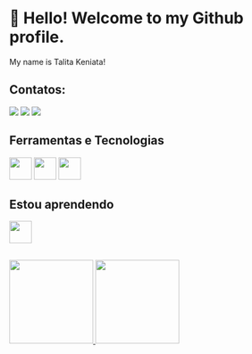 <h1>👋 Hello! Welcome to my Github profile.</h1>
My name is Talita Keniata!

  ## Contatos:

<div>
<a href="https://www.instagram.com/rai_mello23/" target="_blank"><img src="https://img.shields.io/badge/-Instagram-%23E4405F?style=for-the-badge&logo=instagram&logoColor=white" target="_blank"></a>
<a href = "rai.goncalves965@gmail.com"><img src="https://img.shields.io/badge/Gmail-D14836?style=for-the-badge&logo=gmail&logoColor=white" target="_blank"></a>
<a href="https://www.linkedin.com/in/rai-gon%C3%A7alves-124818181/" target="_blank"><img src="https://img.shields.io/badge/-LinkedIn-%230077B5?style=for-the-badge&logo=linkedin&logoColor=white" target="_blank"></a>   
</div>



## Ferramentas e Tecnologias

<div>
<img src="https://cdn.jsdelivr.net/gh/devicons/devicon/icons/html5/html5-original.svg" width="40" height="40"/>
<img src="https://cdn.jsdelivr.net/gh/devicons/devicon/icons/css3/css3-original.svg" width="40" height="40"/>
<img src="https://cdn.jsdelivr.net/gh/devicons/devicon/icons/javascript/javascript-original.svg" width="40" height="40"/>
</div>




## Estou aprendendo
<div>
  <img src="https://cdn.jsdelivr.net/gh/devicons/devicon/icons/java/java-original.svg" width="40" height="40"/>
</div>

##

<div>
<a href="https://github.com/raiii84">
  <img height="150em" src="https://github-readme-stats.vercel.app/api/top-langs/?username=Rai84&layout=compact&langs_count=7&theme=ambient_gradient"/>
  <img height="150em" src="https://github-readme-stats.vercel.app/api?username=anuraghazra&theme=ambient_gradient&show_icons=true"/>
</a>
</div>
